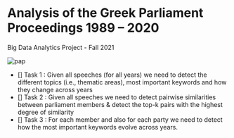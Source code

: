 # Analysis of the Greek Parliament Proceedings 1989 – 2020
Big Data Analytics Project - Fall 2021 

![pap](https://thesocialist.gr/wp-content/uploads/2021/06/papandreou3_2306.jpg)

* [] Task 1 : Given all speeches (for all years) we need to detect the different topics (i.e., thematic areas), most important keywords and how they change across years
* [] Task 2 : Given all speeches we need to detect pairwise similarities between parliament members & detect the top-k pairs with the highest degree of similarity
* [] Task 3 : For each member and also for each party we need to detect how the most important keywords evolve across years.

